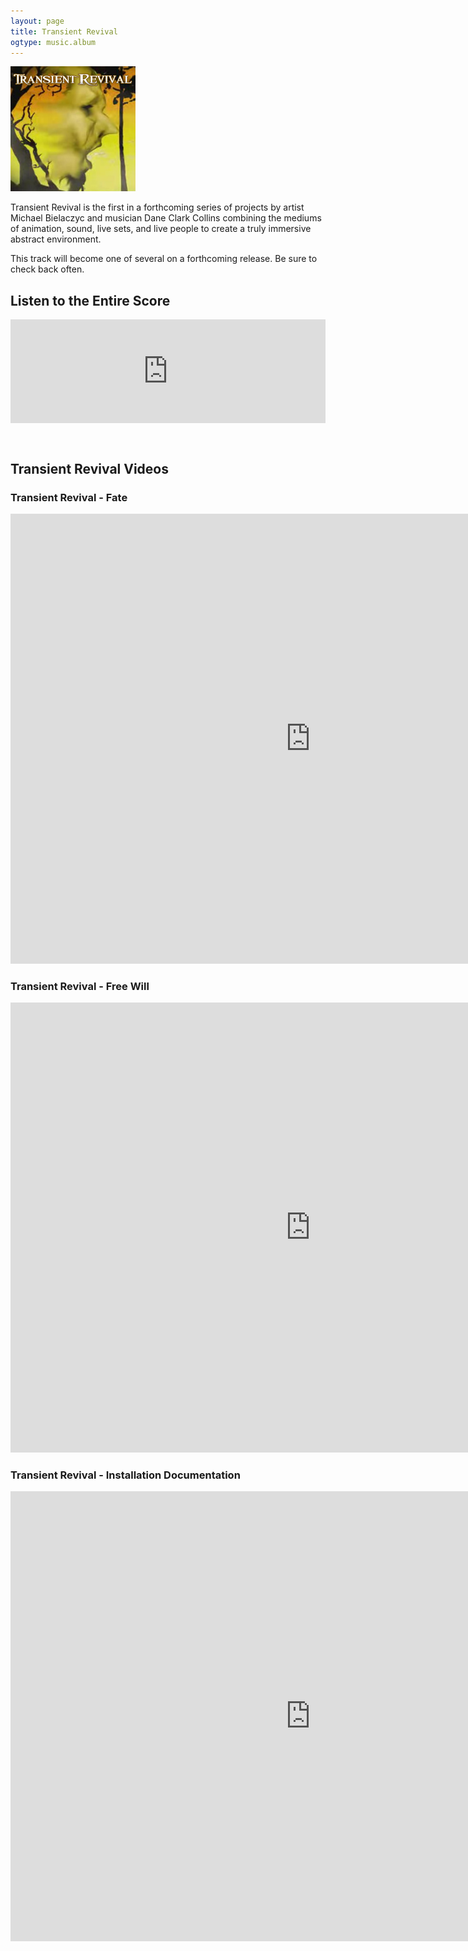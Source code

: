 ```yaml
---
layout: page
title: Transient Revival
ogtype: music.album
---
```


<div class="left album cover">
  <img src="/media/covers/transient_revival.jpg" />
</div>

Transient Revival is the first in a forthcoming series of projects by artist Michael Bielaczyc and musician Dane Clark Collins combining the mediums of animation, sound, live sets, and live people to create a truly immersive abstract environment.

This track will become one of several on a forthcoming release. Be sure to check back often.

## Listen to the Entire Score

<iframe frameborder="no" height="166" scrolling="no" src="http://w.soundcloud.com/player/?url=http%3A%2F%2Fapi.soundcloud.com%2Ftracks%2F20369089&amp;auto_play=false&amp;show_artwork=false&amp;color=dd1900" width="100%" style="margin-bottom: 2em;"></iframe>


## Transient Revival Videos

### Transient Revival - Fate

<div class="flex-video">
  <iframe allowfullscreen="" frameborder="0" height="720" src="http://www.youtube.com/embed/iPdf-eI4zYk" width="960"></iframe>
</div>

### Transient Revival - Free Will

<div class="flex-video">
  <iframe allowfullscreen="" frameborder="0" height="720" src="http://www.youtube.com/embed/6kzagR_WkkU" width="960"></iframe>
</div>

### Transient Revival - Installation Documentation

<div class="flex-video">
  <iframe allowfullscreen="" frameborder="0" height="720" src="http://www.youtube.com/embed/8ozPyXCTbnM" width="960"></iframe>
</div>
